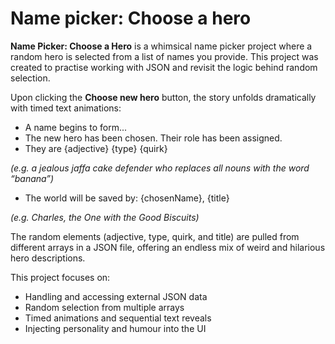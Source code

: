 # Name picker: Choose a hero
**Name Picker: Choose a Hero** is a whimsical name picker project where a random hero is selected from a list of names you provide. This project was created to practise working with JSON and revisit the logic behind random selection.

Upon clicking the **Choose new hero** button, the story unfolds dramatically with timed text animations:

+ A name begins to form...
+ The new hero has been chosen. Their role has been assigned.
+ They are {adjective} {type} {quirk}
  
_(e.g. a jealous jaffa cake defender who replaces all nouns with the word “banana”)_
+ The world will be saved by: {chosenName}, {title}
  
_(e.g. Charles, the One with the Good Biscuits)_

The random elements (adjective, type, quirk, and title) are pulled from different arrays in a JSON file, offering an endless mix of weird and hilarious hero descriptions.

This project focuses on:
+ Handling and accessing external JSON data
+ Random selection from multiple arrays
+ Timed animations and sequential text reveals
+ Injecting personality and humour into the UI

